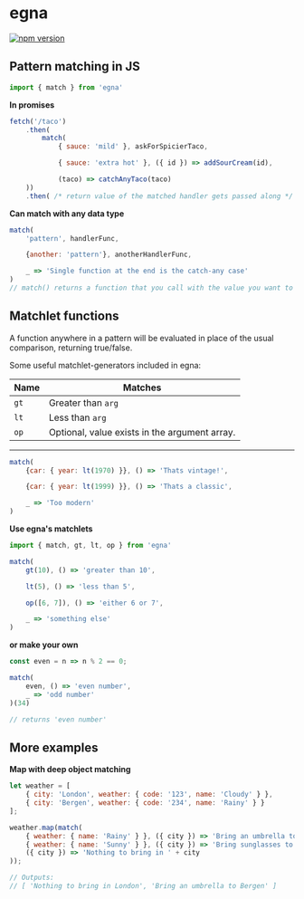 # egna
[![npm version](https://badge.fury.io/js/egna.svg)](https://www.npmjs.com/package/egna)
## Pattern matching in JS

```javascript
import { match } from 'egna'
```

**In promises**
```javascript
fetch('/taco')
    .then(
        match(
            { sauce: 'mild' }, askForSpicierTaco,

            { sauce: 'extra hot' }, ({ id }) => addSourCream(id),

            (taco) => catchAnyTaco(taco)
    ))
    .then( /* return value of the matched handler gets passed along */ )
```

**Can match with any data type**
```javascript
match(
    'pattern', handlerFunc,

    {another: 'pattern'}, anotherHandlerFunc,

    _ => 'Single function at the end is the catch-any case'
)
// match() returns a function that you call with the value you want to be matched.
```

## Matchlet functions

A function anywhere in a pattern will be evaluated in place of the usual comparison, returning true/false.

Some useful matchlet-generators included in egna:

| Name       | Matches                                                 |
|------------|---------------------------------------------------------|
| `gt`       | Greater than `arg`                                        |
| `lt`       | Less than `arg`                                           |
| `op`       | Optional, value exists in the argument     array.  |

----
```javascript
match(
    {car: { year: lt(1970) }}, () => 'Thats vintage!',

    {car: { year: lt(1999) }}, () => 'Thats a classic',

    _ => 'Too modern'
)
```

**Use egna's matchlets**
```javascript
import { match, gt, lt, op } from 'egna'

match(
    gt(10), () => 'greater than 10',

    lt(5), () => 'less than 5',

    op([6, 7]), () => 'either 6 or 7',

    _ => 'something else'
)
```

**or make your own**

```javascript
const even = n => n % 2 == 0;

match(
    even, () => 'even number',
    _ => 'odd number'
)(34)

// returns 'even number'
```

## More examples

**Map with deep object matching**
```javascript
let weather = [
    { city: 'London', weather: { code: '123', name: 'Cloudy' } },
    { city: 'Bergen', weather: { code: '234', name: 'Rainy' } }
];

weather.map(match(
    { weather: { name: 'Rainy' } }, ({ city }) => 'Bring an umbrella to ' + city,
    { weather: { name: 'Sunny' } }, ({ city }) => 'Bring sunglasses to ' + city,
    ({ city }) => 'Nothing to bring in ' + city
));

// Outputs:
// [ 'Nothing to bring in London', 'Bring an umbrella to Bergen' ]
```